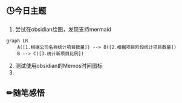 ## 🕓今日主题
1. 尝试在obsidian绘图，发现支持mermaid
```mermaid
graph LR
    A([1.根据公司名称统计项目数量]) --> B([2.根据项目阶段统计项目数量])
    B --> C([3.统计新项目比例])
```
2. 测试使用obsidian的Memos时间图标
3. 

## ✏随笔感悟
